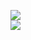 [![](https://img.shields.io/badge/Made%20With-Github%20Spray-lightgrey.svg?style=for-the-badge&logo=github)](https://github.com/Annihil/github-spray#704)  
[![](https://i.imgur.com/2DrTn0Z.gif)](https://github.com/Annihil/github-spray)